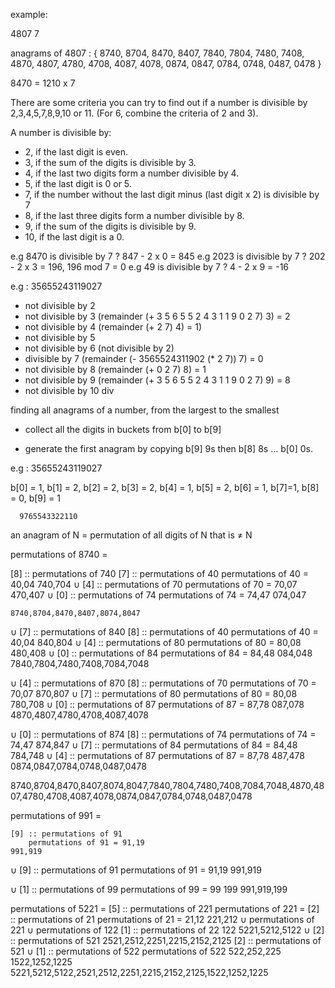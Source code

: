 
example:

4807 7 

anagrams of 4807 : { 8740, 8704, 8470, 8407, 7840, 7804, 7480, 7408, 4870, 4807, 4780, 4708, 4087, 4078, 0874, 0847, 0784, 0748, 0487, 0478 }

8470 = 1210 x 7

There are some criteria you can try to find out if a number is divisible by 2,3,4,5,7,8,9,10 or 11. (For 6, combine the criteria of 2 and 3).

A number is divisible by:
- 2, if the last digit is even.
- 3, if the sum of the digits is divisible by 3.
- 4, if the last two digits form a number divisible by 4.
- 5, if the last digit is 0 or 5.
- 7, if the number without the last digit minus (last digit x 2) is divisible by 7
- 8, if the last three digits form a number divisible by 8.
- 9, if the sum of the digits is divisible by 9.
- 10, if the last digit is a 0.

e.g 8470 is divisible by 7 ?  847 - 2 x 0 = 845
e.g 2023 is divisible by 7 ?  202 - 2 x 3 = 196, 196 mod 7 = 0 
e.g 49 is divisible by 7 ? 4 - 2 x 9 = -16


e.g : 35655243119027

- not divisible by 2
- not divisible by 3 (remainder (+ 3 5 6 5 5 2 4 3 1 1 9 0 2 7) 3) = 2
- not divisible by 4 (remainder (+ 2 7) 4) = 1)
- not divisible by 5
- not divisible by 6 (not divisible by 2)
- divisible by 7 (remainder (- 3565524311902 (* 2 7)) 7) = 0
- not divisible by 8 (remainder (+ 0 2 7) 8) = 1
- not divisible by 9 (remainder (+ 3 5 6 5 5 2 4 3 1 1 9 0 2 7) 9) = 8
- not divisible by 10
div

finding all anagrams of a number, from the largest to the smallest

- collect all the digits in buckets from b[0] to b[9]

- generate the first anagram by copying b[9] 9s then b[8] 8s ... b[0] 0s.

e.g : 35655243119027

b[0] = 1, b[1] = 2, b[2] = 2, b[3] = 2, b[4] = 1, b[5] = 2, b[6] = 1, b[7]=1, b[8] = 0, b[9] = 1

      9765543322110

an anagram of N = permutation of all digits of N that is ≠ N

permutations of 8740 =
   
   [8] :: permutations of 740
        [7] :: permutations of 40
            permutations of 40 = 40,04
        740,704
    ∪   [4] :: permutations of 70
            permutations of 70 = 70,07
        470,407
    ∪   [0] :: permutations of 74
            permutations of 74 = 74,47
        074,047

    8740,8704,8470,8407,8074,8047

 ∪ [7] :: permutations of 840
        [8] :: permutations of 40
            permutations of 40 = 40,04
        840,804
    ∪   [4] :: permutations of 80
            permutations of 80 = 80,08
        480,408
    ∪   [0] :: permutations of 84
            permutations of 84 = 84,48
        084,048
    7840,7804,7480,7408,7084,7048

 ∪ [4] :: permutations of 870
        [8] :: permutations of 70
            permutations of 70 = 70,07
        870,807
    ∪   [7] :: permutations of 80
            permutations of 80 = 80,08
        780,708
    ∪   [0] :: permutations of 87
            permutations of 87 = 87,78
        087,078
    4870,4807,4780,4708,4087,4078
    
 ∪ [0] :: permutations of 874
        [8] :: permutations of 74
            permutations of 74 = 74,47
        874,847
    ∪   [7] :: permutations of 84
            permutations of 84 = 84,48
        784,748
    ∪   [4] :: permutations of 87
            permutations of 87 = 87,78
        487,478
    0874,0847,0784,0748,0487,0478


8740,8704,8470,8407,8074,8047,7840,7804,7480,7408,7084,7048,4870,4807,4780,4708,4087,4078,0874,0847,0784,0748,0487,0478


permutations of 991 = 

    [9] :: permutations of 91
        permutations of 91 = 91,19
    991,919

 ∪  [9] :: permutations of 91
        permutations of 91 = 91,19
    991,919

 ∪  [1] :: permutations of 99
        permutations of 99 = 99
    199
991,919,199

permutations of 5221 = 
    [5] :: permutations of 221 
        permutations of 221 =
        [2] :: permutations of 21
            permutations of 21 = 21,12
        221,212
    ∪   permutations of 221
    ∪   permutations of 122
        [1] :: permutations of 22
        122
   5221,5212,5122
∪  [2] :: permutations of 521
   2521,2512,2251,2215,2152,2125
   [2] :: permutations of 521
∪  [1] :: permutations of 522
    permutations of 522
        522,252,225
    1522,1252,1225
5221,5212,5122,2521,2512,2251,2215,2152,2125,1522,1252,1225
    






